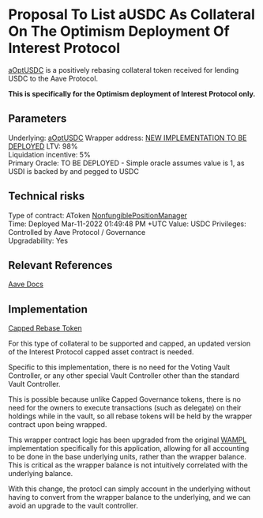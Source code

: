 # Proposal To List aUSDC As Collateral On The Optimism Deployment Of Interest Protocol

[aOptUSDC](https://optimistic.etherscan.io/address/0x625e7708f30ca75bfd92586e17077590c60eb4cd) is a positively rebasing collateral token received for lending USDC to the Aave Protocol. 

<b>This is specifically for the Optimism deployment of Interest Protocol only.</b>

## Parameters
Underlying: [aOptUSDC](https://optimistic.etherscan.io/address/0x625e7708f30ca75bfd92586e17077590c60eb4cd)
Wrapper address: [NEW IMPLEMENTATION TO BE DEPLOYED](https://gfx.cafe/ip/contracts/-/blob/master/contracts/lending/wrapper/CappedRebaseToken.sol?ref_type=heads)
LTV: 98%  
Liquidation incentive: 5%  
Primary Oracle: TO BE DEPLOYED - Simple oracle assumes value is 1, as USDI is backed by and pegged to USDC

## Technical risks
Type of contract: AToken [NonfungiblePositionManager](https://optimistic.etherscan.io/address/0xc36442b4a4522e871399cd717abdd847ab11fe88)  
Time: Deployed Mar-11-2022 01:49:48 PM +UTC
Value: USDC
Privileges: Controlled by Aave Protocol / Governance  
Upgradability: Yes  

## Relevant References
[Aave Docs](https://docs.aave.com/hub/)  

## Implementation
[Capped Rebase Token](https://gfx.cafe/ip/contracts/-/blob/master/contracts/lending/wrapper/CappedRebaseToken.sol?ref_type=heads)

For this type of collateral to be supported and capped, an updated version of the Interest Protocol capped asset contract is needed.  

Specific to this implementation, there is no need for the Voting Vault Controller, or any other special Vault Controller other than the standard Vault Controller.  

This is possible because unlike Capped Governance tokens, there is no need for the owners to execute transactions (such as delegate) on their holdings while in the vault, so all rebase tokens will be held by the wrapper contract upon being wrapped.

This wrapper contract logic has been upgraded from the original [WAMPL](https://etherscan.io/token/0xedb171c18ce90b633db442f2a6f72874093b49ef#code) implementation specifically for this application, allowing for all accounting to be done in the base underlying units, rather than the wrapper balance. This is critical as the wrapper balance is not intuitively correlated with the underlying balance.  

With this change, the protocl can simply account in the underlying without having to convert from the wrapper balance to the underlying, and we can avoid an upgrade to the vault controller.  
